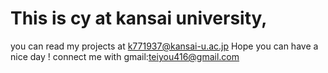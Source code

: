 # This is cy at kansai university,
you can read my projects at k771937@kansai-u.ac.jp
Hope you can have a nice day !
connect me with gmail:teiyou416@gmail.com
